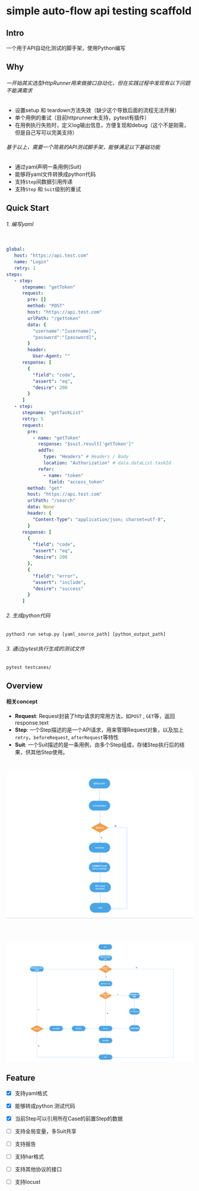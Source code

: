 # simple auto-flow api testing scaffold

## Intro

一个用于API自动化测试的脚手架，使用Python编写


##  Why

###### 一开始其实选型HttpRunner用来做接口自动化，但在实践过程中发现有以下问题不能满需求

- 设置setup 和 teardown方法失效（缺少这个导致后面的流程无法开展）
- 单个用例的重试（目前httprunner未支持，pytest有插件）
- 在用例执行失败时，定义log输出信息，方便复现和debug（这个不是刚需，但是自己写可以完美支持）

###### 基于以上，需要一个简易的API测试脚手架，能够满足以下基础功能

- 通过yaml声明一条用例(Suit)
- 能够将yaml文件转换成python代码
- 支持`Step`间数据引用传递
- 支持`Step` 和 `Suit`级别的重试
## Quick Start

###### 1. 编写yaml

```yaml

global:
   host: "https://api.test.com"
   name: "Login"
   retry: 1
steps:
   - step:
      stepname: "getToken"
      request:
        pre: []
        method: "POST"
        host: "https://api.test.com"
        urlPath: "/gettoken"
        data: {
          "username":"[username]",
          "password":"[password]",
        }
        header:
          User-Agent: ""
      response: [
        {
          "field": "code",
          "assert": "eq",
          "desire": 200
        }
      ]
   - step:
      stepname: "getTaskList" 
      retry: 5
      request:
        pre: 
          - name: "getToken"
            response: "$suit.result['getToken']"
            addTo: 
              type: "Headers" # Headers / Body
              location: "Authorization" # data.dataList.taskId
            refer:
              - name: "token"
                field: "access_token"
        method: "get"
        host: "https://api.test.com"
        urlPath: "/search"
        data: None
        header: {
          "Content-Type": "application/json; charset=utf-8",
        }
      response: [
        {
          "field": "code",
          "assert": "eq",
          "desire": 200
        },
        {
          "field": "error",
          "assert": "include",
          "desire": "success"
        }
      ]
```

###### 2. 生成python代码

```python
python3 run setup.py [yaml_source_path] [python_output_path]
```


###### 3. 通过pytest执行生成的测试文件

```shell
pytest testcases/
```

## Overview 

#### 相关concept

- **Request**:    Request封装了http请求的常用方法，如`POST` , `GET`等，返回response.text
- **Step**:       一个Step描述的是一个API请求，用来管理Request对象，以及加上`retry`，`beforeRequest`, `afterRequest`等特性
- **Suit**:       一个Suit描述的是一条用例，由多个Step组成，存储Step执行后的结果，供其他Step使用。
<br>

![执行流程](./core/assert/执行流程图.png)

<br>
<br>

![运行原理](./core/assert/auto-flow-framework.png)



## Feature

- [x] 支持yaml格式
- [x] 能够转成python 测试代码
- [x] 当前Step可以引用所在Case的前置Step的数据
- [ ] 支持全局变量，多Suit共享
- [ ] 支持报告
- [ ] 支持har格式
- [ ] 支持其他协议的接口  
- [ ] 支持locust


 
